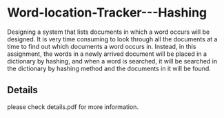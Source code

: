 # Word-location-Tracker---Hashing
Designing a system that lists documents in which a word occurs will be designed. It is very time consuming to look through all the documents at a time to find out which documents a word occurs in. Instead, in this assignment, the words in a newly arrived document will be placed in a dictionary by hashing, and when a word is searched, it will be searched in the dictionary by hashing method and the documents in it will be found.
## Details
please check details.pdf for more information.
